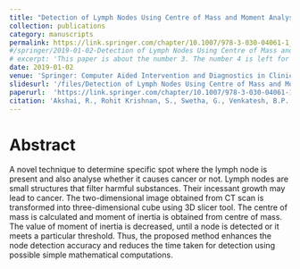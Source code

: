 ```yaml
---
title: "Detection of Lymph Nodes Using Centre of Mass and Moment Analysis"
collection: publications
category: manuscripts
permalink: https://link.springer.com/chapter/10.1007/978-3-030-04061-1_24 
#/springer/2019-01-02-Detection of Lymph Nodes Using Centre of Mass and Moment Analysis
# excerpt: 'This paper is about the number 3. The number 4 is left for future work.'
date: 2019-01-02
venue: 'Springer: Computer Aided Intervention and Diagnostics in Clinical and Medical Images'
slidesurl: '/files/Detection of Lymph Nodes Using Centre of Mass and Moment Analysis.pdf'
paperurl:  'https://link.springer.com/chapter/10.1007/978-3-030-04061-1_24'
citation: 'Akshai, R., Rohit Krishnan, S., Swetha, G., Venkatesh, B.P. (2019). &quot;Detection of Lymph Nodes Using Centre of Mass and Moment Analysis.&quot; <i>Computer Aided Intervention and Diagnostics in Clinical and Medical Images.</i>. vol 31. pp 239–246'
---
```


Abstract
======
A novel technique to determine specific spot where the lymph node is present and also analyse whether it causes cancer or not. Lymph nodes are small structures that filter harmful substances. Their incessant growth may lead to cancer. The two-dimensional image obtained from CT scan is transformed into three-dimensional cube using 3D slicer tool. The centre of mass is calculated and moment of inertia is obtained from centre of mass. The value of moment of inertia is decreased, until a node is detected or it meets a particular threshold. Thus, the proposed method enhances the node detection accuracy and reduces the time taken for detection using possible simple mathematical computations.